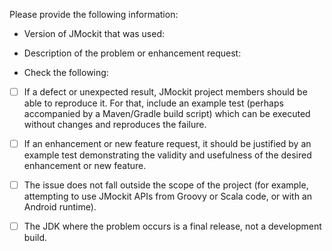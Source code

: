 Please provide the following information:

* Version of JMockit that was used: 

* Description of the problem or enhancement request:


* Check the following:

 - [ ] If a defect or unexpected result, JMockit project members should be able to reproduce it.
  For that, include an example test (perhaps accompanied by a Maven/Gradle build script) which
  can be executed without changes and reproduces the failure.

 - [ ] If an enhancement or new feature request, it should be justified by an example test
  demonstrating the validity and usefulness of the desired enhancement or new feature.

 - [ ] The issue does not fall outside the scope of the project (for example, attempting to use
  JMockit APIs from Groovy or Scala code, or with an Android runtime).

 - [ ] The JDK where the problem occurs is a final release, not a development build.